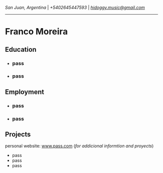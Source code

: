*San Juan, Argentina* | *+5402645447593* | *hidoggy.music@gmail.com*
___
# **Franco Moreira**

## Education

* ### pass
* ### pass

## Employment

* ### pass
* ### pass

## Projects

personal website: www.pass.com (*for addicional informtion and proyects*)

* pass
* pass
* pass


